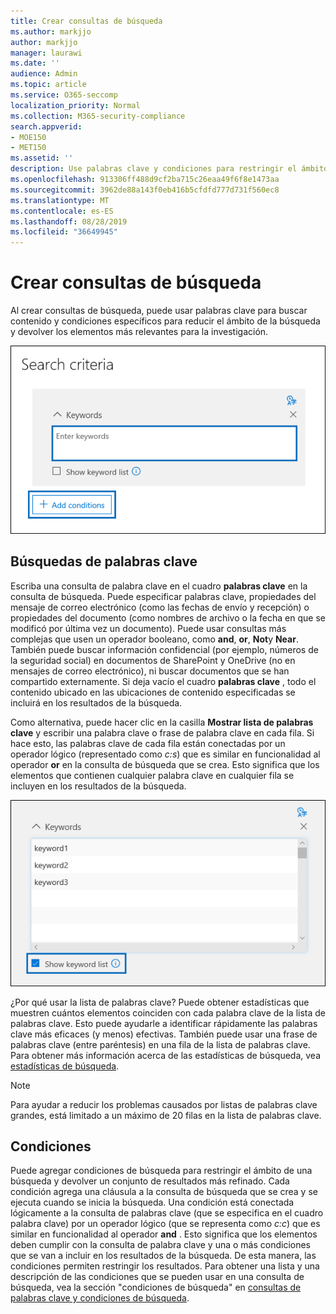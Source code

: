 ```yaml
---
title: Crear consultas de búsqueda
ms.author: markjjo
author: markjjo
manager: laurawi
ms.date: ''
audience: Admin
ms.topic: article
ms.service: O365-seccomp
localization_priority: Normal
ms.collection: M365-security-compliance
search.appverid:
- MOE150
- MET150
ms.assetid: ''
description: Use palabras clave y condiciones para restringir el ámbito de la búsqueda al buscar datos cuando use la investigación de datos en Microsoft 365.
ms.openlocfilehash: 913306ff488d9cf2ba715c26eaa49f6f8e1473aa
ms.sourcegitcommit: 3962de88a143f0eb416b5cfdfd777d731f560ec8
ms.translationtype: MT
ms.contentlocale: es-ES
ms.lasthandoff: 08/28/2019
ms.locfileid: "36649945"
---
```

# <a name="build-search-queries"></a>Crear consultas de búsqueda

Al crear consultas de búsqueda, puede usar palabras clave para buscar contenido y condiciones específicos para reducir el ámbito de la búsqueda y devolver los elementos más relevantes para la investigación.

![Usar palabras clave y condiciones para restringir los resultados de una búsqueda](../media/SearchQueryBox.png)

## <a name="keyword-searches"></a>Búsquedas de palabras clave

Escriba una consulta de palabra clave en el cuadro **palabras clave** en la consulta de búsqueda. Puede especificar palabras clave, propiedades del mensaje de correo electrónico (como las fechas de envío y recepción) o propiedades del documento (como nombres de archivo o la fecha en que se modificó por última vez un documento). Puede usar consultas más complejas que usen un operador booleano, como **and**, **or**, **Not**y **Near**. También puede buscar información confidencial (por ejemplo, números de la seguridad social) en documentos de SharePoint y OneDrive (no en mensajes de correo electrónico), ni buscar documentos que se han compartido externamente. Si deja vacío el cuadro **palabras clave** , todo el contenido ubicado en las ubicaciones de contenido especificadas se incluirá en los resultados de la búsqueda.
    
Como alternativa, puede hacer clic en la casilla **Mostrar lista de palabras clave** y escribir una palabra clave o frase de palabra clave en cada fila. Si hace esto, las palabras clave de cada fila están conectadas por un operador lógico (representado como *c:s*) que es similar en funcionalidad al operador **or** en la consulta de búsqueda que se crea. Esto significa que los elementos que contienen cualquier palabra clave en cualquier fila se incluyen en los resultados de la búsqueda.

![Usar la lista de palabras clave para obtener estadísticas de cada palabra clave de la consulta](../media/KeywordListSearch.png)

¿Por qué usar la lista de palabras clave? Puede obtener estadísticas que muestren cuántos elementos coinciden con cada palabra clave de la lista de palabras clave. Esto puede ayudarle a identificar rápidamente las palabras clave más eficaces (y menos) efectivas. También puede usar una frase de palabras clave (entre paréntesis) en una fila de la lista de palabras clave. Para obtener más información acerca de las estadísticas de búsqueda, vea [estadísticas de búsqueda](search-statistics.md).

> [!NOTE]
> Para ayudar a reducir los problemas causados por listas de palabras clave grandes, está limitado a un máximo de 20 filas en la lista de palabras clave.

## <a name="conditions"></a>Condiciones
    
Puede agregar condiciones de búsqueda para restringir el ámbito de una búsqueda y devolver un conjunto de resultados más refinado. Cada condición agrega una cláusula a la consulta de búsqueda que se crea y se ejecuta cuando se inicia la búsqueda. Una condición está conectada lógicamente a la consulta de palabras clave (que se especifica en el cuadro palabra clave) por un operador lógico (que se representa como *c:c*) que es similar en funcionalidad al operador **and** . Esto significa que los elementos deben cumplir con la consulta de palabra clave y una o más condiciones que se van a incluir en los resultados de la búsqueda. De esta manera, las condiciones permiten restringir los resultados. Para obtener una lista y una descripción de las condiciones que se pueden usar en una consulta de búsqueda, vea la sección "condiciones de búsqueda" en [consultas de palabras clave y condiciones de búsqueda](../keyword-queries-and-search-conditions.md#search-conditions).
